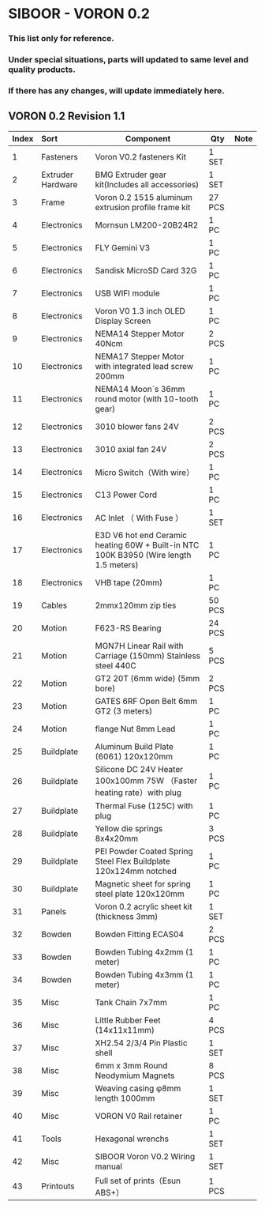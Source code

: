 # SIBOOR - VORON 0.2 
### This list only for reference.  
### Under special situations, parts will updated to same level and quality products.  
### If there has any changes, will update immediately here.
## VORON 0.2 Revision 1.1


| Index | Sort              | Component                                                    | Qty    | Note                                |
| ----- | :---------------- | ------------------------------------------------------------ | ------ | ----------------------------------- |
| 1     | Fasteners         | Voron V0.2 fasteners Kit                     | 1 SET  |                                     |
| 2     | Extruder Hardware | BMG Extruder gear kit(Includes all accessories)              | 1 SET  |                                     |
| 3     | Frame             | Voron 0.2 1515 aluminum extrusion profile frame kit          | 27 PCS |                                     |
| 4     | Electronics       | Mornsun LM200-20B24R2                                          | 1 PC   |                                     |
| 5     | Electronics       | FLY Gemini V3                                          | 1 PC   |                                     |
| 6     | Electronics       | Sandisk MicroSD Card 32G                       | 1 PC   |                                     |
| 7     | Electronics       | USB WIFI module                                          | 1 PC   |                             |
| 8     | Electronics       | Voron V0  1.3 inch OLED Display Screen                                             | 1 PC   |                                     |
| 9     | Electronics       | NEMA14 Stepper Motor 40Ncm | 2 PCS  |                                     |
| 10    | Electronics       | NEMA17 Stepper Motor with integrated lead screw 200mm | 1 PC   |                                     |
| 11    | Electronics       | NEMA14 Moon`s 36mm round motor (with 10-tooth gear) | 1 PC   |                                     |
| 12    | Electronics       | 3010 blower fans 24V                                         | 2 PCS  |                                     |
| 13    | Electronics       | 3010 axial fan 24V                                           | 2 PCS  |                                     |
| 14    | Electronics       | Micro Switch（With wire）                                    | 1 PC   |                                     |
| 15    | Electronics       | C13 Power Cord                                               | 1 PC   |                                     |
| 16    | Electronics       | AC Inlet （ With Fuse ）                                     | 1 SET  |                                     |
| 17    | Electronics       | E3D V6 hot end Ceramic heating 60W + Built-in NTC 100K B3950 (Wire length 1.5 meters)  | 1 PC   |                                     |
| 18    | Electronics       | VHB tape (20mm)                                              | 1 PC   |                                     |
| 19    | Cables            | 2mmx120mm zip ties                                           | 50 PCS |                                     |
| 20    | Motion            | F623-RS Bearing                                              | 24 PCS |                                     |
| 21    | Motion            | MGN7H Linear Rail with Carriage (150mm) Stainless steel 440C | 5 PCS  |                                     |
| 22    | Motion            | GT2 20T (6mm wide) (5mm bore)                                | 2 PCS  |                                     |
| 23    | Motion            | GATES 6RF Open Belt 6mm GT2 (3 meters)                           | 1 PC   |                                     |
| 24    | Motion            | flange Nut 8mm Lead                      | 1 PC   |                                     |
| 25    | Buildplate        | Aluminum Build Plate (6061) 120x120mm                        | 1 PC   |                                  |
| 26    | Buildplate        | Silicone DC 24V Heater 100x100mm 75W （Faster heating rate）with plug | 1 PC   |                                     |
| 27    | Buildplate        | Thermal Fuse (125C)  with plug                               | 1 PC   |                                     |
| 28    | Buildplate        | Yellow die springs 8x4x20mm                                  | 3 PCS  |                                     |
| 29    | Buildplate        | PEI Powder Coated Spring Steel Flex Buildplate 120x124mm  notched | 1 PC   |                                     |
| 30    | Buildplate        | Magnetic sheet for spring steel plate 120x120mm              | 1 PC   |                                     |
| 31    | Panels            | Voron 0.2 acrylic sheet kit (thickness 3mm)                  | 1 SET  |                                     |
| 32    | Bowden            | Bowden Fitting ECAS04                                        | 2 PCS  |                                     |
| 33    | Bowden            | Bowden Tubing 4x2mm  (1 meter)                               | 1 PC   |                                     |
| 34    | Bowden            | Bowden Tubing 4x3mm  (1 meter)                               | 1 PC   |                                     |
| 35    | Misc              | Tank Chain 7x7mm                                             | 1 PC   |                                     |
| 36    | Misc              | Little Rubber Feet (14x11x11mm)                              | 4 PCS  |                                     |
| 37    | Misc              | XH2.54 2/3/4 Pin Plastic shell                               | 1 SET  |                                     |
| 38    | Misc              | 6mm x 3mm Round Neodymium Magnets                            | 8 PCS  |                                     |
| 39    | Misc              | Weaving casing φ8mm length 1000mm                            | 1 SET  |                                     |
| 40    | Misc              | VORON V0  Rail retainer                                      | 1 PC   |                                     |
| 41    | Tools             | Hexagonal wrenchs                                            | 1 SET  |                                     |
| 42    | Misc              | SIBOOR Voron V0.2 Wiring manual                              | 1 SET  |                                     |
| 43    | Printouts         | Full set of prints（Esun ABS+）                              | 1 PCS  |                                     |
